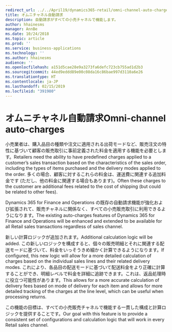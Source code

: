 ```yaml
---
redirect_url: ../../April19/dynamics365-retail/omni-channel-auto-charges
title: オムニチャネル自動請求
description: 自動請求がすべての小売チャネルで機能します。
author: hhainesms
manager: AnnBe
ms.date: 10/24/2018
ms.topic: article
ms.prod: ''
ms.service: business-applications
ms.technology: ''
ms.author: hhainesms
audience: ''
ms.openlocfilehash: a151d5cae28e9a3273fa6defc723cb755ad1d2b3
ms.sourcegitcommit: 44ed9eddd89e00c08da16c86bae997d3110a6e26
ms.translationtype: HT
ms.contentlocale: ja-JP
ms.lasthandoff: 02/15/2019
ms.locfileid: "391980"
---
```

# <a name="omni-channel-auto-charges"></a><span data-ttu-id="530ed-103">オムニチャネル自動請求</span><span class="sxs-lookup"><span data-stu-id="530ed-103">Omni-channel auto-charges</span></span>


<span data-ttu-id="530ed-104">小売業者は、購入品目の種類や注文に適用される出荷モードなど、販売注文の特性に基づいて顧客の販売取引に事前定義された料金を適用する機能を必要とします。</span><span class="sxs-lookup"><span data-stu-id="530ed-104">Retailers need the ability to have predefined charges applied to a customer’s sales transaction based on the characteristics of the sales order, including the types of items purchased and the delivery modes applied to the order.</span></span> <span data-ttu-id="530ed-105">多くの場合、顧客に対するこれらの料金は、運送費に関連する追加料金です (ただし、他の料金に関連する場合もあります)。</span><span class="sxs-lookup"><span data-stu-id="530ed-105">Often these charges to the customer are additional fees related to the cost of shipping (but could be related to other fees).</span></span>

<span data-ttu-id="530ed-106">Dynamics 365 for Finance and Operations の既存の自動請求機能が強化および拡張されて、販売チャネルに関係なく、すべての小売販売取引に利用できるようになります。</span><span class="sxs-lookup"><span data-stu-id="530ed-106">The existing auto-charges features of Dynamics 365 for Finance and Operations will be enhanced and extended to be available for all Retail sales transactions regardless of sales channel.</span></span>

<span data-ttu-id="530ed-107">新しい計算ロジックが追加されます。</span><span class="sxs-lookup"><span data-stu-id="530ed-107">Additional calculation logic will be added.</span></span> <span data-ttu-id="530ed-108">この新しいロジックを構成すると、個々の販売明細とそれに関連する配送モードに基づいて、料金をいっそうきめ細かく計算できるようになります。</span><span class="sxs-lookup"><span data-stu-id="530ed-108">If configured, this new logic will allow for a more detailed calculation of charges based on the individual sales lines and their related delivery modes.</span></span>  <span data-ttu-id="530ed-109">これにより、各品目の配送モードに基づいて配送料金をより正確に計算することができ、明細レベルで料金を詳細に追跡できます。これは、返品処理時に役立つ可能性があります。</span><span class="sxs-lookup"><span data-stu-id="530ed-109">This allows for a more accurate calculation of delivery fees based on mode of delivery for each item and allows for more detailed tracking of the charges at the line level, which can be useful when processing returns.</span></span>

<span data-ttu-id="530ed-110">この機能の目標は、すべての小売販売チャネルで機能する一貫した構成と計算ロジックを提供することです。</span><span class="sxs-lookup"><span data-stu-id="530ed-110">Our goal with this feature is to provide a consistent set of configurations and calculation logic that will work in every Retail sales channel.</span></span>
